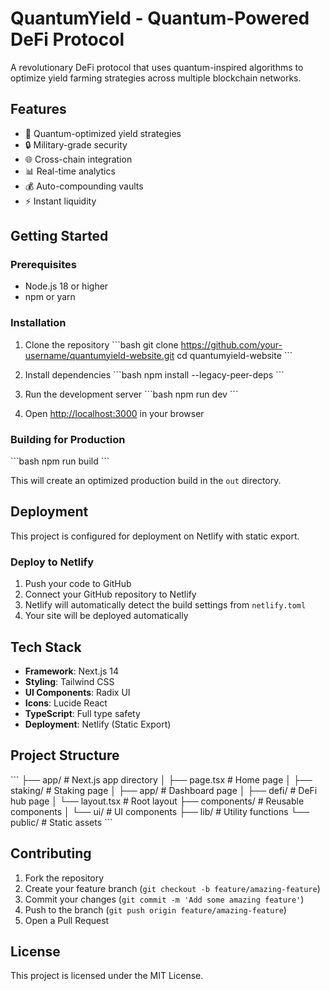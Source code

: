 # QuantumYield - Quantum-Powered DeFi Protocol

A revolutionary DeFi protocol that uses quantum-inspired algorithms to optimize yield farming strategies across multiple blockchain networks.

## Features

- 🚀 Quantum-optimized yield strategies
- 🔒 Military-grade security
- 🌐 Cross-chain integration
- 📊 Real-time analytics
- 💰 Auto-compounding vaults
- ⚡ Instant liquidity

## Getting Started

### Prerequisites

- Node.js 18 or higher
- npm or yarn

### Installation

1. Clone the repository
\`\`\`bash
git clone https://github.com/your-username/quantumyield-website.git
cd quantumyield-website
\`\`\`

2. Install dependencies
\`\`\`bash
npm install --legacy-peer-deps
\`\`\`

3. Run the development server
\`\`\`bash
npm run dev
\`\`\`

4. Open [http://localhost:3000](http://localhost:3000) in your browser

### Building for Production

\`\`\`bash
npm run build
\`\`\`

This will create an optimized production build in the `out` directory.

## Deployment

This project is configured for deployment on Netlify with static export.

### Deploy to Netlify

1. Push your code to GitHub
2. Connect your GitHub repository to Netlify
3. Netlify will automatically detect the build settings from `netlify.toml`
4. Your site will be deployed automatically

## Tech Stack

- **Framework**: Next.js 14
- **Styling**: Tailwind CSS
- **UI Components**: Radix UI
- **Icons**: Lucide React
- **TypeScript**: Full type safety
- **Deployment**: Netlify (Static Export)

## Project Structure

\`\`\`
├── app/                 # Next.js app directory
│   ├── page.tsx        # Home page
│   ├── staking/        # Staking page
│   ├── app/            # Dashboard page
│   ├── defi/           # DeFi hub page
│   └── layout.tsx      # Root layout
├── components/         # Reusable components
│   └── ui/            # UI components
├── lib/               # Utility functions
└── public/            # Static assets
\`\`\`

## Contributing

1. Fork the repository
2. Create your feature branch (`git checkout -b feature/amazing-feature`)
3. Commit your changes (`git commit -m 'Add some amazing feature'`)
4. Push to the branch (`git push origin feature/amazing-feature`)
5. Open a Pull Request

## License

This project is licensed under the MIT License.
